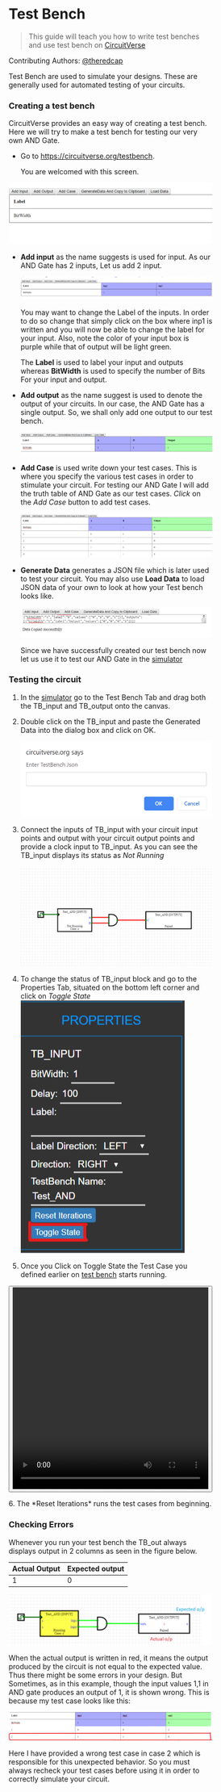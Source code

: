 # Test Bench

> This guide will teach you how to write test benches and use test bench on [CircuitVerse](https://circuitverse.com/simulator)

Contributing Authors: [@theredcap](https://github.com/theredcap)

Test Bench are used to simulate your designs. These are generally used for automated testing of your circuits. 

### Creating a test bench

CircuitVerse provides an easy way of creating a test bench. Here we will try to make a test bench for testing our very own AND Gate.

* Go to <https://circuitverse.org/testbench>.

  You are welcomed with this screen.

![](images\testbench\welcome.png)

* **Add input** as the name suggests is used for input. As our AND Gate has 2 inputs, Let us add 2 input.

  ![](images\testbench\input.png)

  You may want to change the Label of the inputs. In order to do so change that simply click on the box where inp1 is written and you will now be able to change the label for your input. Also, note the color of your input box is purple while that of output will be light green.

  The **Label** is used to label your input and outputs whereas **BitWidth** is used to specify the number of Bits For your input and output.

* **Add output** as the name suggest is used to denote the output of your circuits. In our case, the AND Gate has a single output. So, we shall only add one output to our test bench.

  ![](images\testbench\output.png)

* **Add Case** is used write down your test cases. This is where you specify the various test cases in order to stimulate your circuit. For testing our AND Gate I will add the truth table of AND Gate as our test cases. *Click* on the *Add Case* button to add test cases.

  ![](images\testbench\test_cases.png)

* **Generate Data** generates a JSON file which is later used to test your circuit. You may also use **Load Data** to load JSON data of your own to look at how your Test bench looks like.

  ![](images\testbench\Test_JSON.png)

  Since we have successfully created our test bench now let us use it to test our AND Gate in the [simulator](https://circuitverse.org/simulator)

  

### Testing the circuit

1. In the [simulator](https://circuitverse.org/simulator) go to the Test Bench Tab and drag both the TB_input and TB_output onto the canvas.

2. Double click on the TB_input and paste the Generated Data into the dialog box and click on OK.

   ![](images\testbench\enter_JSON.png)

3. Connect the inputs of TB_input with your circuit input points and output with your circuit output points and provide a clock input to TB_input. As you can see the TB_input displays its status as *Not Running*

   ![](images\testbench\test_circuit.png)

4. To change the status of TB_input block and go to the Properties Tab, situated on the bottom left corner and click on *Toggle State*
   ![](images\testbench\toggle_state.png)

5. Once you Click on Toggle State the Test Case you defined earlier on [test bench](https://circuitverse.org/testbench) starts running.

<button data-modal-target="#modal"><video style="width:100%; height: 400px;" controls>
    <source src="video/test_bench.mp4 " type="video/mp4">
  </video> </button>
  <div class="modal" id="modal">
    <div class="modal-header">
      <div class="title">Test Bench</div>
      <button data-close-button class="close-button">&times;</button>
    </div>
    <div class="modal-body">
      <video style="width:100%; height: 650px; position: center;" controls>
    <source src="video/test_bench.mp4 " type="video/mp4">
  </video> 
  </div>
  </div>
  <div id="overlay"></div>    

<script>
const openModalButtons = document.querySelectorAll('[data-modal-target]')
const closeModalButtons = document.querySelectorAll('[data-close-button]')
const overlay = document.getElementById('overlay')

openModalButtons.forEach(button => {
  button.addEventListener('click', () => {
    const modal = document.querySelector(button.dataset.modalTarget)
    openModal(modal)
  })
})

overlay.addEventListener('click', () => {
  const modals = document.querySelectorAll('.modal.active')
  modals.forEach(modal => {
    closeModal(modal)
  })
})

closeModalButtons.forEach(button => {
  button.addEventListener('click', () => {
    const modal = button.closest('.modal')
    closeModal(modal)
  })
})

function openModal(modal) {
  if (modal == null) return
  modal.classList.add('active')
  overlay.classList.add('active')
}

function closeModal(modal) {
  if (modal == null) return
  modal.classList.remove('active')
  overlay.classList.remove('active')
}
</script>


  <style>
*, *::after, *::before {
  box-sizing: border-box;
}

.modal {
  position: fixed;
  top: 50%;
  left: 55%;
  transform: translate(-50%, -50%) scale(0);
  transition: 200ms ease-in-out;
  border: 1px solid black;
  border-radius: 10px;
  z-index: 10;
  background-color: white;
  width: 500px;
  max-width: 80%;
}

.modal.active {
  transform: translate(-50%, -50%) scale(1);
  width:70%;
  height:90%;
}

.modal-header {
  padding: 10px 15px;
  display: flex;
  justify-content: space-between;
  align-items: center;
  border-bottom: 1px solid black;
}

.modal-header .title {
  font-size: 1.25rem;
  font-weight: bold;
}

.modal-header .close-button {
  cursor: pointer;
  border: none;
  outline: none;
  background: none;
  font-size: 1.25rem;
  font-weight: bold;
}

.modal-body {
  padding: 10px 15px;
}

#overlay {
  position: fixed;
  opacity: 0;
  transition: 200ms ease-in-out;
  top: 0;
  left: 0;
  right: 0;
  bottom: 0;
  background-color: rgba(0, 0, 0, .5);
  pointer-events: none;
}

#overlay.active {
  opacity: 1;
  pointer-events: all;
}
</style>


<p>6. The *Reset Iterations* runs the test cases from beginning.



### Checking Errors

Whenever you run your test bench the TB_out always displays output in 2 columns as seen in the figure below.

| Actual Output | Expected output |
| ------------- | --------------- |
| 1             | 0               |

![](images\testbench\TB_out.png)

When the actual output is written in red, it means the output produced by the circuit is not equal to the expected value. Thus there might be some errors in your design. But Sometimes, as in this example, though the input values 1,1 in AND gate produces an output of 1, it is shown wrong. This is because my test case looks like this: 

![](images\testbench\wrong_test_case.png)

Here I have provided a wrong test case in case 2 which is responsible for this unexpected behavior. So you must always recheck your test cases before using it in order to correctly simulate your circuit.
